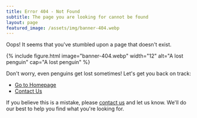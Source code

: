 ```yaml
---
title: Error 404 - Not Found
subtitle: The page you are looking for cannot be found
layout: page
featured_image: /assets/img/banner-404.webp
---
```


Oops! It seems that you've stumbled upon a page that doesn't exist. 

{% include figure.html image="banner-404.webp" width="12" alt="A lost penguin" cap="A lost penguin" %}

Don't worry, even penguins get lost sometimes! Let's get you back on track:

- [Go to Homepage](https://krigsvold.org)
- [Contact Us](https://krigsvold.org/contact)

If you believe this is a mistake, please [contact us](https://krigsvold.org/contact) and let us know. We'll do our best to help you find what you're looking for.

